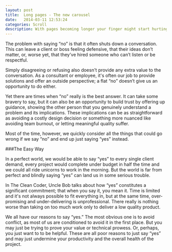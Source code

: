 ```yaml
---
layout: post
title:  Long pages - The new carousel
date:   2014-03-11 12:53:24
categories: Scroll
description: With pages becoming longer your finger might start hurting soon.
---
```


The problem with saying “no” is that it often shuts down a conversation. This can leave a client or boss feeling defensive, that their ideas don’t matter, or, worse yet, that they’ve hired someone who can’t listen or be respectful. 

Simply disagreeing or refusing also doesn't provide any extra value to the conversation. As a consultant or employee, it's often our job to provide solutions and offer an outside perspective; a flat “no” doesn’t give us an opportunity to do either.

Yet there are times when “no” really is the best answer. It can take some bravery to say, but it can also be an opportunity to build trust by offering up guidance, showing the other person that you genuinely understand a problem and its implications. These implications can be as straightforward as avoiding a costly design decision or something more nuanced like avoiding team burnout, or letting meaningful quality suffer.

Most of the time, however, we quickly consider all the things that could go wrong if we say “no” and end up just saying “yes” instead.

###The Easy Way

In a perfect world, we would be able to say “yes” to every single client demand, every project would complete under budget in half the time and we could all ride unicorns to work in the morning. But the world is far from perfect and blindly saying “yes” can land us in some serious trouble.

In The Clean Coder, Uncle Bob talks about how “yes” constitutes a significant commitment; that when you say it, you mean it. Time is limited and it's not always possible to fit everything in, but at the same time, over-promising and under-delivering is unprofessional. There really is nothing worse than taking on too much work only to deliver a low quality product.

We all have our reasons to say “yes.” The most obvious one is to avoid conflict, as most of us are conditioned to avoid it in the first place. But you may just be trying to prove your value or technical prowess. Or, perhaps, you just want to to be helpful. These are all poor reasons to just say “yes” and may just undermine your productivity and the overall health of the project.